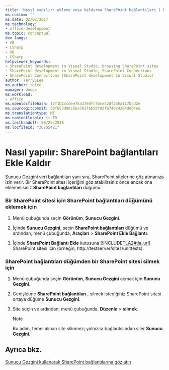 ```yaml
---
title: 'Nasıl yapılır: ekleme veya kaldırma SharePoint bağlantıları | Microsoft Docs'
ms.custom: ''
ms.date: 02/02/2017
ms.technology:
- office-development
ms.topic: conceptual
dev_langs:
- VB
- CSharp
- VB
- CSharp
helpviewer_keywords:
- SharePoint development in Visual Studio, browsing SharePoint sites
- SharePoint development in Visual Studio, SharePoint Connections
- SharePoint Connections [SharePoint development in Visual Studio]
author: TerryGLee
ms.author: tglee
manager: douge
ms.workload:
- office
ms.openlocfilehash: 17f1b1ccdee75a379dfc7bce42df2b5a117bdd2e
ms.sourcegitcommit: 30f653d9625ba763f6b58f02fb74a24204d064ea
ms.translationtype: MT
ms.contentlocale: tr-TR
ms.lasthandoff: 06/25/2018
ms.locfileid: "36755421"
---
```

# <a name="how-to-add-or-remove-sharepoint-connections"></a>Nasıl yapılır: SharePoint bağlantıları Ekle Kaldır
  Sunucu Gezgini veri bağlantıları yanı sıra, SharePoint sitelerine göz atmanıza izin verir. Bir SharePoint sitesi içeriğini göz atabilirsiniz önce ancak ona eklemelisiniz **SharePoint bağlantıları** düğümü.  
  
### <a name="to-add-a-sharepoint-site-to-the-sharepoint-connections-node"></a>Bir SharePoint sitesi için SharePoint bağlantıları düğümünü eklemek için
  
1.  Menü çubuğunda seçin **Görünüm**, **Sunucu Gezgini**.  
  
2.  İçinde **Sunucu Gezgini**, seçin **SharePoint bağlantıları** düğümü ve ardından, menü çubuğunda, **Araçları** > **SharePoint Ekle Bağlantı**.  
  
3.  İçinde **SharePoint Bağlantı Ekle** kutusuna [!INCLUDE[TLA2#tla_url](../sharepoint/includes/tla2sharptla-url-md.md)] SharePoint sitesi için (örneğin, http://testserver/sites/unittests).  
  
### <a name="to-delete-a-sharepoint-site-from-the-sharepoint-connections-node"></a>SharePoint bağlantıları düğümden bir SharePoint sitesi silmek için
  
1.  Menü çubuğunda seçin **Görünüm**, **Sunucu Gezgini** açmak için **Sunucu Gezgini**.  
  
2.  Genişletme **SharePoint bağlantıları** , silmek istediğiniz SharePoint sitesi ortaya düğüme **Sunucu Gezgini**.  
  
3.  Site seçin ve ardından, menü çubuğunda, **Düzenle** > **silmek**.  
  
    > [!NOTE]  
    >  Bu adım, temel alınan site silinmez; yalnızca bağlantısından siler **Sunucu Gezgini**.  
  
## <a name="see-also"></a>Ayrıca bkz.
 [Sunucu Gezgini kullanarak SharePoint bağlantılarına göz atın](../sharepoint/browsing-sharepoint-connections-using-server-explorer.md)  
  
